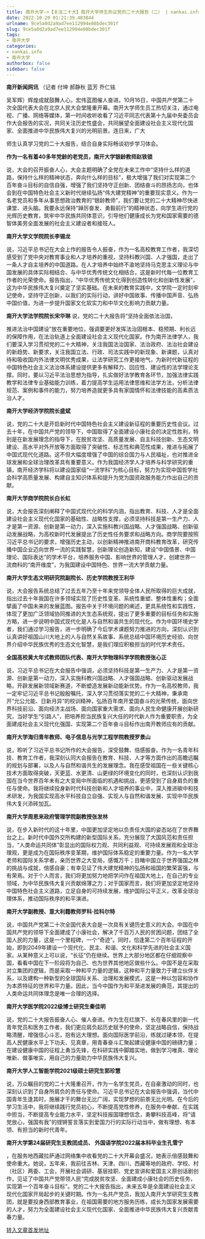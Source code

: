 ```yaml
---
title: 南开大学->【关注二十大】南开大学师生热议党的二十大报告（二） | nankai.info
date: 2022-10-20 01:21:39.483844
urlname: 9ce5a0d2a9ad7ee112994e08bdec301f
slug: 9ce5a0d2a9ad7ee112994e08bdec301f
tags: 
- 南开大学
categories:
- nankai.info
- 南开大学
authorbox: false
sidebar: false
---
```

**南开新闻网讯** （记者 付坤 郝静秋 蓝芳 乔仁铭

吴军辉）辉煌成就鼓舞人心，宏伟蓝图催人奋进。10月16日，中国共产党第二十次全国代表大会在北京人民大会堂隆重开幕。南开大学师生员工热切关注，通过电视、广播、网络等媒体，第一时间收听收看了习近平同志代表第十九届中央委员会作大会报告的实况，共同关注历史性盛会，共同展望全面建设社会主义现代化国家、全面推进中华民族伟大复兴的光明前景。连日来，广大
<!--more-->
师生认真学习党的二十大报告，结合自身实际畅谈初步学习体会。

**作为一名有着40多年党龄的老党员，南开大学银龄教师赵铁锁**

说，大会的召开振奋人心，大会主题明确了全党在未来工作中“坚持什么样的道路，保持什么样的精神状态，奔向什么样的目标”，极大增强了我们对实现第二个百年奋斗目标的自信自强，增强了我们坚持守正创新、团结奋斗的昂扬志向，也体会到在中国特色社会主义新时代继续弘扬“伟大建党精神”的重要现实意义。作为一名老党员和多年从事思想政治教育的“银龄教师”，我们要让党的二十大精神尽快进课堂、进头脑。我要永远保持“踔厉奋发、勇毅前行”的精神状态，向学生进行党的光辉历史教育，筑牢中华民族共同体意识，引导他们健康成长为党和国家需要的德智体美劳全面发展的社会主义建设者和接班人。

**南开大学文学院院长李锡龙**

说，习近平总书记在大会上作的报告令人振奋，作为一名高校教育工作者，我深切感受到了党中央对教育事业和人才培养的重视，坚持科教兴国、人才强国，走出了一条人才自主培养的中国道路。在人才培养中始终不渝地坚持马克思主义理论与中国发展的具体实际相结合、与中华优秀传统文化相结合，这是新时代每一位教育工作者的光荣使命。报告指出，“中华优秀传统文化得到创造性转化和创新性发展”，这为中华民族伟大复兴奠定了坚实基础。在未来的教育实践中，文学院一定时刻牢记使命，坚持守正创新，以我们的实际行动，讲好中国故事、传播中国声音、弘扬中国价值，为进一步提升国家文化软实力和中华文化影响力贡献力量。

**南开大学法学院院长宋华琳** 说，党的二十大报告将“坚持全面依法治国，

推进法治中国建设”放在重要地位，强调要更好发挥法治固根本、稳预期、利长远的保障作用，在法治轨道上全面建设社会主义现代化国家。作为南开法律学人，我们要深入学习贯彻党的二十大精神，关注我国法治国家、法治政府、法治社会建设的新趋势、新要求，关注我国立法、行政、司法实践中的新现象、新课题，认真对待和吸收国内外法律文明优秀成果，让法学研究工作更接地气，为新时代新征程的中国特色社会主义法治体系建设提供更多有解释力、回应性、建设性的法学理论支撑。同时，要以习近平法治思想为指导，扎实做好法学教育各环节，加强法律实践教学和法律专业基础能力训练，着力提高学生运用法律思维和法学方法，分析法律规范、案例和事件的能力，努力培养造就更多具有家国情怀和法律技能的高素质法治人才。

**南开大学经济学院院长盛斌**

说，党的二十大是开启新时代中国特色社会主义建设新征程的重要历史性会议。过去十年，在中国共产党的领导下，中国取得了全面建设小康社会的决定性胜利，特别是在新发展理念的指导下，在脱贫攻坚、高质量发展、自主科技创新、生态文明建设、高水平对外开放等方面取得了突破性、标志性和典范性成果，推进与拓展了中国式现代化道路。这不但大幅度增强了中国的综合国力与人民福祉，也对推进全球发展和全球治理改革具有重要意义。作为我国经济学人才培养与科学研究的重镇，南开经济学科将以建设国家级“一流学科”为核心目标，努力为实现中国哲学社会科学高质量发展、构建自主知识体系和提升为党为国资政服务能力作出自己的贡献。

**南开大学商学院院长白长虹**

说，大会报告深刻阐释了中国式现代化的科学内涵，指出教育、科技、人才是全面建设社会主义现代化国家的基础性、战略性支撑，必须坚持科技是第一生产力、人才是第一资源、创新是第一动力，深入实施科教兴国战略、人才强国战略、创新驱动发展战略，为高校新时代发展提出了历史性任务要求和战略方向。商学院要按照习近平总书记的要求，增强历史主动，以创新精神推进南开商科教育改革，研究传播中国企业迈向世界一流的实践智慧，创新理论创造新知，建设“中国情景、中国理论、国际表达”的学术平台，培养服务中国、影响世界的管理人才，创建世界一流商科的“南开维度”，为我国建设中国特色、世界一流大学贡献力量。

**南开大学生态文明研究院副院长、历史学院教授王利华**

说，大会报告系统总结了过去五年乃至十年来党领导全体人民所取得的巨大成就，指出过去十年我国在许多领域实现了历史性变革、系统性重塑、整体性重构；全面擘画了中国未来的发展蓝图。报告中关于环境问题的阐述，更具系统性和实践性，体现了更加广泛领域协同推进的大生态系统观，提出了更多重要的目标任务和实施方略，进一步说明中国式现代化是人与自然和谐共生的现代化。作为中国环境史学者，我们通过学习报告，进一步明确了今后学术课题努力推进的方向，深刻认识到认真讲好祖国山川大地上的人与自然关系故事、系统总结中国环境历史经验、向世界介绍中华民族优秀的生态文化智慧，是我们理应积极担当的时代学术责任。

**全国高校黄大年式教师团队代表、南开大学物理科学学院教授张心正**

说，习近平总书记在大会报告中强调，必须坚持科技是第一生产力、人才是第一资源、创新是第一动力，深入实施科教兴国战略、人才强国战略、创新驱动发展战略，开辟发展新领域新赛道，不断塑造发展新动能新优势。作为一名高校教师，我一定牢记习近平总书记殷殷嘱托，深入学习贯彻落实党的二十大精神，秉承南开“允公允能、日新月异”的校训精神，弘扬百年南开爱国奋斗的光荣传统，面向世界科技前沿、面向经济主战场、面向国家重大需求、面向人民生命健康开展创新研究，当好学生“引路人”，把培养担当民族复兴大任的时代新人作为重要职责，为全面建成社会主义现代化强国、实现第二个百年奋斗目标作出南开教师应有的贡献。

**南开大学海归青年教师、电子信息与光学工程学院教授罗景山**

说，聆听了习近平总书记所作的大会报告，深受鼓舞、倍感振奋。作为一名青年科技、教育工作者，我深刻认同大会报告在教育、科技、人才等方面作出的高瞻远瞩的规划与部署，以及人与自然和谐共生的发展理念。我在感受祖国在一些关键核心技术方面取得突破，天更蓝、水更清、山更绿的环境变化的同时，也深刻认识到我国在当今世界百年未有之大变局中所面临的机遇和挑战，更感受到了自身肩负的重任与使命。我将继续投身新时代科技创新和人才培养的事业中，深入推进碳中和技术研发，为我国实现高水平科技自立自强、实现人与自然和谐发展、实现中华民族伟大复兴添砖加瓦。

**南开大学周恩来政府管理学院副教授张发林**

说，在步入新时代的这十年里，中国更加坚定地以负责任大国的姿态站在了世界舞台之上。新时代中国外交所构建的新型国际关系，充分展现了大国风范和责任担当，“人类命运共同体”彰显出的国际权力观、共同利益观、可持续发展观和全球治理观，更是成为在国际秩序变革期，维护国际体系稳定的重要力量。作为一名大学老师和国际关系学者，亲历世界之大变局，感慨万千；目睹中国立于世界强国之林的挑战与成就，倍感自豪；有幸见证了伟大建党精神的弘扬和祖国的繁荣富强，与有荣焉。对于个人而言，我们将更加努力地把学问作在祖国大地上，在自己的专业领域，为中华民族伟大复兴贡献绵薄之力；对于国家而言，我们将更加坚定地坚持中国特色社会主义道路，立足自身的可持续发展，维护国际公平正义，改革全球治理体系，推动国际秩序的和平演进。

**南开大学副教授、意大利籍教师罗科·拉科尔特**

说，中国共产党第二十次全国代表大会是一次具有关键历史意义的大会。中国在中国共产党的领导下全面建成了小康社会，解决了千百万人民的贫困问题，团结了全国人民的力量，这是一个里程碑，一个“奇迹”。同时，恰逢第二个百年征程的开始，即到2049年建设一个现代化、民主、和谐、文化和科学先进的社会主义国家。从某种意义上可以说，“长征”仍在继续。世界上大部分地区都在仔细观察中国，看看中国在下一阶段将为自己、也为世界其他地区做些什么。中国不是在采取对立集团的逻辑，而是采取一种和平力量的逻辑，这种和平力量致力于建立伙伴关系，以及建构一种新型的全球国际关系、治理和发展模式，这是一种以包容和协作为本质特征的世界和平力量。因此，当今中国作为和平渐进发展的典范，其提出的人类命运共同体理念是唯一合理的选择。

**南开大学医学院2022级博士研究生秦佳明**

说，党的二十大报告振奋人心、催人奋进。作为生在红旗下、长在春风里的新一代青年党员和医务工作者，我们更应肩负起历史赋予的使命，坚定战略自信，保持战略清醒，增强信心斗志，抱有远大理想。面向国际医学前沿，练就过硬本领，在提高人民健康水平上下功夫、见真章，用青春奋斗汇聚起建设健康中国的磅礴力量；在建设健康中国的征程上勇当先锋，在科研实践中脚踏实地，做到学习唯真、理论唯新、做事唯实，用自己的力量助力中华民族伟大复兴。

**南开大学人工智能学院2021级硕士研究生郭珍慧**

说，万众瞩目的党的二十大隆重召开，作为一名学生党员，在自豪激动的同时，也深刻认识到了自身所肩负的责任与使命。习近平总书记在大会报告中强调，当代中国青年生逢其时，施展才干的舞台无比广阔，实现梦想的前景无比光明。在今后的学习生活中，我将继续践行党员初心，不断提高党性修养，在服务中奉献、在实践中担当，不断提高专业能力水平，坚定科技报国理想信念，勇攀科技高峰，将“请党放心，强国有我”的铿锵誓言落实到爱国力行的实际行动当中，做有理想、有本领、有担当的新时代青年。

**南开大学第24届研究生支教团成员、 外国语学院2022届本科毕业生孔雪宁**

，在服务地西藏拉萨通过网络集中收看党的二十大开幕会盛况，她表示倍感鼓舞和使命重大。她说，五年来，我前往吉林、天津、四川、西藏等地的政府、学校、村（社区）两委、工会，开展社会调研、基层挂职、党史宣讲和爱国主义原创话剧创作，见证了中国共产党带领人民“完成脱贫攻坚、全面建成小康社会的历史任务，实现第一个百年奋斗目标”。党的二十大报告指出，未来五年是全面建设社会主义现代化国家开局起步的关键时期。作为一名共产党员，我加入南开大学研究生支教团，就是要投身西部教育事业，在祖国需要的地方服务历练，成长为国家发展需要的人才，努力为全面建设社会主义现代化国家、全面推进中华民族伟大复兴贡献青春力量。



[转入文章首发地址](http://news.nankai.edu.cn/ywsd/system/2022/10/18/030053197.shtml)